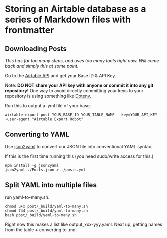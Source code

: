 # Storing an Airtable database as a series of Markdown files with frontmatter
## Downloading Posts

_This has far too many steps, and uses too many tools right now. Will come back and simply this at some point._

Go to the [Airtable API](https://airtable.com/api) and get your Base ID & API Key.

Note: **DO NOT share your API key with anyone or commit it into any git repository!** One way to avoid directly committing your keys to your repository is using something like [Dotenv](https://medium.com/@thejasonfile/using-dotenv-package-to-create-environment-variables-33da4ac4ea8f).

Run this to output a .yml file of your base.

```
airtable-export post YOUR_BASE_ID YOUR_TABLE_NAME --key=YOUR_API_KEY --user-agent "Airtable Export Robot"
```

## Converting to YAML

Use [json2yaml](https://www.npmjs.com/package/json2yaml) to convert our JSON file into conventional YAML syntax.

If this is the first time running this (you need sudo/write access for this.)

```
npm install -g json2yaml
json2yaml ./Posts.json > ./posts.yml
```

## Split YAML into multiple files

run yaml-to-many.sh.

```
chmod u+x post/_build/yaml-to-many.sh
chmod 744 post/_build/yaml-to-many.sh
bash post/_build/yaml-to-many.sh
```

Right now this makes a list like output_xxx-yyy.yaml. Next up, getting names from the table + converting to .md